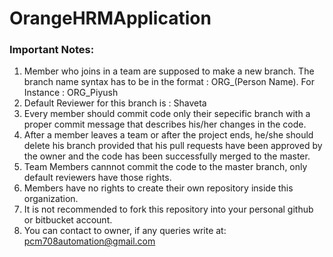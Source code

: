 # OrangeHRMApplication
### Important Notes:
1. Member who joins in a team are supposed to make a new branch.
   The branch name syntax has to be in the format : ORG_(Person Name).
   For Instance : ORG_Piyush
2. Default Reviewer for this branch is : Shaveta
3. Every member should commit code only their sepecific branch with a proper commit message that describes his/her changes in the code.
4. After a member leaves a team or after the project ends, he/she should delete his branch provided that his pull requests have been approved by the owner and the code has been successfully merged to the master.
5. Team Members cannnot commit the code to the master branch, only default reviewers have those rights.
6. Members have no rights to create their own repository inside this organization.
7. It is not recommended to fork this repository into your personal github or bitbucket account.
8. You can contact to owner, if any queries write at: pcm708automation@gmail.com